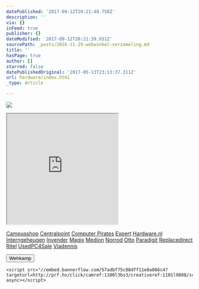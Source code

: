 ```yaml
---
datePublished: '2017-09-12T20:21:40.758Z'
description: ''
via: {}
inFeed: true
publisher: {}
dateModified: '2017-09-12T20:21:39.931Z'
sourcePath: _posts/2016-11-29-webwinkel-verzameling.md
title: ''
hasPage: true
author: []
starred: false
datePublishedOriginal: '2017-05-13T23:13:37.311Z'
url: hardware/index.html
_type: Article

---
```

![](https://the-grid-user-content.s3-us-west-2.amazonaws.com/e4f5c7a1-5645-4150-88af-80872fdd68a7.jpg)

<iframe src="https://the-grid.github.io/ed-userhtml/?g=eJy1V11P2zAUfedXZJHoW5uvhhaoixhj2iTG9sDDeKoc-5JYdWzLdpXy73HSdJRBWdESKUriKDn3nGPfe53Zpy8_r-7uf117hS35_Gi2vQCm86OjGfYKDQ_IL6xVZ0FQVdXokoChTAOxI8F9z2Kdg0X-IuNYLP35jJW5ZzR58U0mS6zr94PvJc7BBIJmC7a5tQXkmtGgYmIJXGBcBtiFGLYxlMh9D3MX4dvdjxvPrqzUDLvAxj5yQH7FqC3OojBU6_MCWF7YeuC5USY1BX0WnjtSAZ57e-RwluEMj4gs-xGzDdCnEEtGVmMK7kSWoEcCbHBBUJSejMMBLtV5iaZRGk9PmwFGUZJMTqJmoFFzWaHe1MNaaTCm95l00KAFtlCTs84Aa9FpOF5E8WKjd9EKPo6_9rRu_zDoW2sG2A5Zw6wXJVv8znTsk0EKy6G3QrLFP1BGvCsjPkCGcbSUIyRAKy1zjcsSO468riYB4YwsN-cLhaKBRSvNBwaNkygcPKC73zcD9wDVOMfJpVuU7thobL4fCFwC-iz58BZoBVlPDjl8F-z_Jzp9d6KJy7yVMYVUbXIyQWE9wkat6zSNk-R0spOot1U1JOaddPU0cOQL-SA5l5WLfLUbYO51Yc0O557TgIBwlZsryURDry3jrUmqULVHaTL-yyFKP-TQyyAdebQL2rdLUvKMr96sFq_VPr_ckVIHOGwQe5S5p4_H8ThM2j4exW_18J3lsDpsOVAQghkKuCk2ndSSZ8gOmv3-erLHpDSN0n965PYiHzHpeq2gMaATf2CD1qE1b-bJo9R1RXes6tqlmMibrdB4mkwO2wu9suF-i9iJDS2_LleIa2P00f22BJvflycXIV3d" height="300" style=""></iframe>

[Campusshop][0]
[Centralpoint][1]
[Computer Pirates][2]
[Expert][3]
[Hardware.nl][4]
[Interngeheugen][5]
[Invender][6]
[Magix][7]
[Medion][8]
[Norrod][9]
[Otto][10]
[Paradigit][11]
[Replacedirect][12]
[Ritel][13]
[UsedPC4Sale][14]
[Viadennis][15]

<button data-role="cta" style="">Wehkamp</button>

    <script src="//embed.bannerflow.com/57adbf75c88dff11e8a866c4?targeturl=http://prf.hn/click/camref:1100l3bs3/creativeref:1101l9808/screativeref:1011l19537" async></script>



[0]: http://www.campusshop.nl/tt/index.aspx?tt=23397_12_133761_Campusshop&r=%2F
[1]: http://www.centralpoint.nl/tracker/index.php?tt=534_12_133761_Ned-Web&r=%2F
[2]: http://www.computerpirates.com/
[3]: http://tc.tradetracker.net/?c=5515&m=12&a=133761&u=%2F
[4]: http://www.hardware.nl/
[5]: http://www.interngeheugen.com/tt/?tt=2902_12_133761_Interngeheugen&r=%2F
[6]: http://www.invender.nl/ttiv/index.php?tt=352_12_133761_Invender&r=%2F
[7]: http://www.magix.com/ap/tradetracker/?tt=2074_12_133761_Magix&r=%2F
[8]: http://tc.tradetracker.net/?c=3452&m=12&a=133761
[9]: http://www.norrod.nl/tt/index.aspx?tt=23396_12_133761_Norrod&r=%2F
[10]: http://www.otto.nl/
[11]: http://www.paradigit.nl/tt/index.aspx?tt=5043_12_133761_Paradigit&r=%2F
[12]: http://www.replacedirect.nl/
[13]: http://www.ritel.nl/telecom/?tt=668_12_133761_Ritel&r=%2F
[14]: http://tc.tradetracker.net/?c=20400&m=12&a=133761&r=UsedPC4sale&u=%2F
[15]: http://www.viadennis.nl/computer/?tt=15804_12_133761_Viadennis&r=%2F